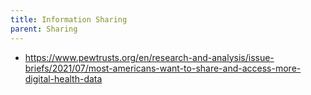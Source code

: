 ```yaml
---
title: Information Sharing
parent: Sharing
---
```


- <https://www.pewtrusts.org/en/research-and-analysis/issue-briefs/2021/07/most-americans-want-to-share-and-access-more-digital-health-data>
